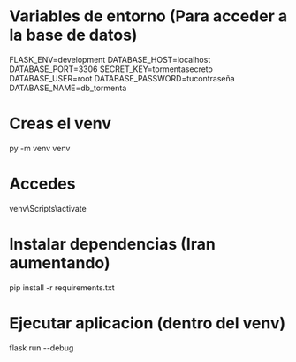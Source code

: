 

# Variables de entorno (Para acceder a la base de datos)
FLASK_ENV=development
DATABASE_HOST=localhost
DATABASE_PORT=3306
SECRET_KEY=tormentasecreto
DATABASE_USER=root
DATABASE_PASSWORD=tucontraseña
DATABASE_NAME=db_tormenta


# Creas el venv
py -m venv venv

# Accedes
 
venv\Scripts\activate

# Instalar dependencias (Iran aumentando)

 pip install -r requirements.txt

# Ejecutar aplicacion (dentro del venv)
flask run --debug
